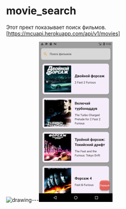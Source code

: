 # movie_search 


Этот прект показывает поиск фильмов.
[https://mcuapi.herokuapp.com/api/v1/movies]


<img src="Screenshot_1696589247.png" alt="drawing" width="200"/>---<img src="Screenshot_1696588517.png" alt="drawing" width="200"/>

 


